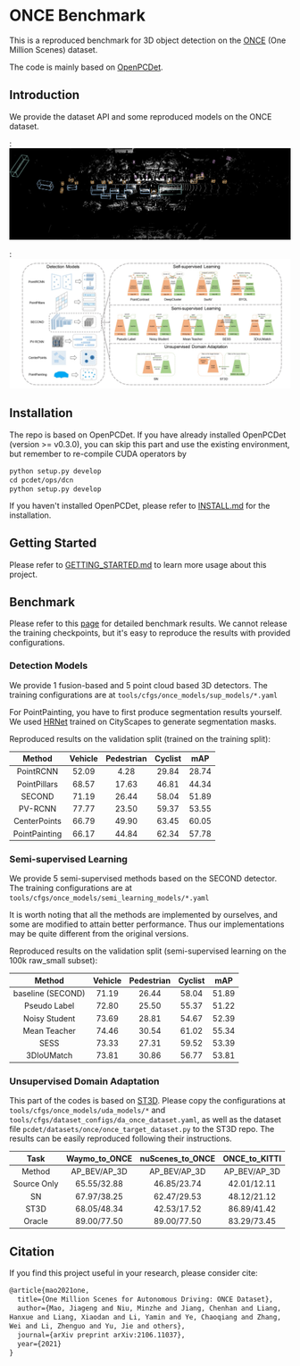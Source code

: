 # ONCE Benchmark

This is a reproduced benchmark for 3D object detection on the [ONCE](https://arxiv.org/abs/2106.11037) (One Million Scenes) dataset. 

The code is mainly based on [OpenPCDet](https://github.com/open-mmlab/OpenPCDet).

## Introduction
We provide the dataset API and some reproduced models on the ONCE dataset. 

: ![](docs/small_demo.gif)

: ![](docs/overview.jpg)

## Installation
The repo is based on OpenPCDet. If you have already installed OpenPCDet (version >= v0.3.0), you can skip this part and use the existing environment, but remember to re-compile CUDA operators by
```shell
python setup.py develop
cd pcdet/ops/dcn
python setup.py develop
```
If you haven't installed OpenPCDet, please refer to [INSTALL.md](docs/INSTALL.md) for the installation.

## Getting Started

Please refer to [GETTING_STARTED.md](docs/GETTING_STARTED.md) to learn more usage about this project.

## Benchmark

Please refer to this [page](https://once-for-auto-driving.github.io/benchmark.html#benchmark) for detailed benchmark results. We cannot release the training checkpoints, but it's easy to reproduce the results with provided configurations.

### Detection Models
We provide 1 fusion-based and 5 point cloud based 3D detectors. The training configurations are at `tools/cfgs/once_models/sup_models/*.yaml`

For PointPainting, you have to first produce segmentation results yourself. We used [HRNet](https://github.com/HRNet/HRNet-Semantic-Segmentation) trained on CityScapes to generate segmentation masks. 

Reproduced results on the validation split (trained on the training split):

| Method        | Vehicle | Pedestrian | Cyclist | mAP   |
| :-------------: | :-------: | :----------: | :-------: | :-----: |
| PointRCNN     | 52.09   | 4.28       | 29.84   | 28.74 |
| PointPillars  | 68.57   | 17.63      | 46.81   | 44.34 |
| SECOND        | 71.19   | 26.44      | 58.04   | 51.89 |
| PV-RCNN       | 77.77   | 23.50      | 59.37   | 53.55 |
| CenterPoints  | 66.79   | 49.90      | 63.45   | 60.05 |
| PointPainting | 66.17   | 44.84      | 62.34   | 57.78 |

### Semi-supervised Learning
We provide 5 semi-supervised methods based on the SECOND detector. The training configurations are at `tools/cfgs/once_models/semi_learning_models/*.yaml`

It is worth noting that all the methods are implemented by ourselves, and some are modified to attain better performance. Thus our implementations may be quite different from the original versions.

Reproduced results on the validation split (semi-supervised learning on the 100k raw_small subset):

| Method            | Vehicle | Pedestrian | Cyclist | mAP   |
| :-----------------: | :-------: | :----------: | :-------: | :-----: |
| baseline (SECOND) | 71.19   | 26.44      | 58.04   | 51.89 |
| Pseudo Label      | 72.80   | 25.50      | 55.37   | 51.22 |
| Noisy Student     | 73.69   | 28.81      | 54.67   | 52.39 |
| Mean Teacher      | 74.46   | 30.54      | 61.02   | 55.34 |
| SESS              | 73.33   | 27.31      | 59.52   | 53.39 |
| 3DIoUMatch        | 73.81   | 30.86      | 56.77   | 53.81 |

### Unsupervised Domain Adaptation

This part of the codes is based on [ST3D](https://github.com/CVMI-Lab/ST3D). Please copy the configurations at `tools/cfgs/once_models/uda_models/*` and `tools/cfgs/dataset_configs/da_once_dataset.yaml`, as well as the dataset file `pcdet/datasets/once/once_target_dataset.py` to the ST3D repo. The results can be easily reproduced following their instructions. 

| Task        | Waymo\_to\_ONCE | nuScenes\_to\_ONCE | ONCE\_to\_KITTI |
| :-----------: | :---------------: | :------------------: | :---------------: |
| Method      | AP\_BEV/AP\_3D  | AP\_BEV/AP\_3D     | AP\_BEV/AP\_3D  |
| Source Only | 65.55/32.88     | 46.85/23.74        | 42.01/12.11     |
| SN          | 67.97/38.25     | 62.47/29.53        | 48.12/21.12     |
| ST3D        | 68.05/48.34     | 42.53/17.52        | 86.89/41.42     |
| Oracle      | 89.00/77.50     | 89.00/77.50        | 83.29/73.45     |

## Citation 
If you find this project useful in your research, please consider cite:

```
@article{mao2021one,
  title={One Million Scenes for Autonomous Driving: ONCE Dataset},
  author={Mao, Jiageng and Niu, Minzhe and Jiang, Chenhan and Liang, Hanxue and Liang, Xiaodan and Li, Yamin and Ye, Chaoqiang and Zhang, Wei and Li, Zhenguo and Yu, Jie and others},
  journal={arXiv preprint arXiv:2106.11037},
  year={2021}
}
```
